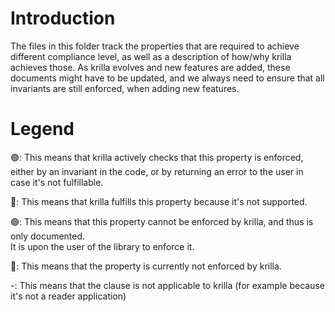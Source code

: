 # Introduction

The files in this folder track the properties that are required to achieve 
different compliance level, as well as a description of how/why krilla achieves those. 
As krilla evolves and new features are added, these documents
might have to be updated, and we always need to ensure that all invariants are still enforced,
when adding new features.

# Legend
🟢: This means that krilla actively checks that this property is enforced, either by an
invariant in the code, or by returning an error to the user in case it's not fulfillable.

🔵: This means that krilla fulfills this property because it's not supported.

🟣: This means that this property cannot be enforced by krilla, and thus is only documented.  
It is upon the user of the library to enforce it.

🔴: This means that the property is currently not enforced by krilla.

-: This means that the clause is not applicable to krilla (for example because it's not a reader application)